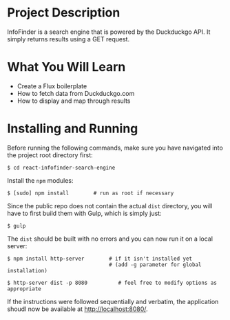 # Project Description

InfoFinder is a search engine that is powered by the Duckduckgo API. It simply returns results using a GET request.

# What You Will Learn

* Create a Flux boilerplate
* How to fetch data from Duckduckgo.com
* How to display and map through results

# Installing and Running

Before running the following commands, make sure you have navigated into the project root directory first:

    $ cd react-infofinder-search-engine

Install the `npm` modules:

    $ [sudo] npm install        # run as root if necessary

Since the public repo does not contain the actual `dist` directory, you will have to first build them with Gulp, which is simply just:

    $ gulp

The `dist` should be built with no errors and you can now run it on a local server:

    $ npm install http-server        # if it isn't installed yet
                                     # (add -g parameter for global installation)

    $ http-server dist -p 8080          # feel free to modify options as appropriate

If the instructions were followed sequentially and verbatim, the application shoudl now be available at <http://localhost:8080/>.

